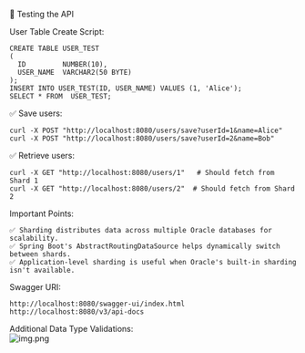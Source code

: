 🔹 Testing the API</br>

User Table Create Script: 

```
CREATE TABLE USER_TEST
(
  ID         NUMBER(10),
  USER_NAME  VARCHAR2(50 BYTE)
);
INSERT INTO USER_TEST(ID, USER_NAME) VALUES (1, 'Alice');
SELECT * FROM  USER_TEST;

```

✅ Save users: </br>
```
curl -X POST "http://localhost:8080/users/save?userId=1&name=Alice"
curl -X POST "http://localhost:8080/users/save?userId=2&name=Bob"
```

✅ Retrieve users: </br>
```
curl -X GET "http://localhost:8080/users/1"   # Should fetch from Shard 1
curl -X GET "http://localhost:8080/users/2"  # Should fetch from Shard 2
```


Important Points:</br>
```
✅ Sharding distributes data across multiple Oracle databases for scalability.
✅ Spring Boot's AbstractRoutingDataSource helps dynamically switch between shards.
✅ Application-level sharding is useful when Oracle's built-in sharding isn't available.
```

Swagger URI: </br>
```
http://localhost:8080/swagger-ui/index.html
http://localhost:8080/v3/api-docs
```

Additional Data Type Validations: </br>
![img.png](img.png)